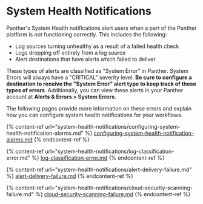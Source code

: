 # System Health Notifications

Panther's System Health notifications alert users when a part of the Panther platform is not functioning correctly. This includes the following:

* Log sources turning unhealthy as a result of a failed health check
* Logs dropping off entirely from a log source
* Alert destinations that have alerts which failed to deliver

These types of alerts are classified as "System Error" in Panther. System Errors will always have a "CRITICAL" severity level. **Be sure to configure a destination to receive the "System Error" alert type to keep track of these types of errors**. Additionally, you can view these alerts in your Panther account at **Alerts & Errors > System Errors**.

The following pages provide more information on these errors and explain how you can configure system health notifications for your workflows.

{% content-ref url="system-health-notifications/configuring-system-health-notification-alarms.md" %}
[configuring-system-health-notification-alarms.md](system-health-notifications/configuring-system-health-notification-alarms.md)
{% endcontent-ref %}

{% content-ref url="system-health-notifications/log-classification-error.md" %}
[log-classification-error.md](system-health-notifications/log-classification-error.md)
{% endcontent-ref %}

{% content-ref url="system-health-notifications/alert-delivery-failure.md" %}
[alert-delivery-failure.md](system-health-notifications/alert-delivery-failure.md)
{% endcontent-ref %}

{% content-ref url="system-health-notifications/cloud-security-scanning-failure.md" %}
[cloud-security-scanning-failure.md](system-health-notifications/cloud-security-scanning-failure.md)
{% endcontent-ref %}
